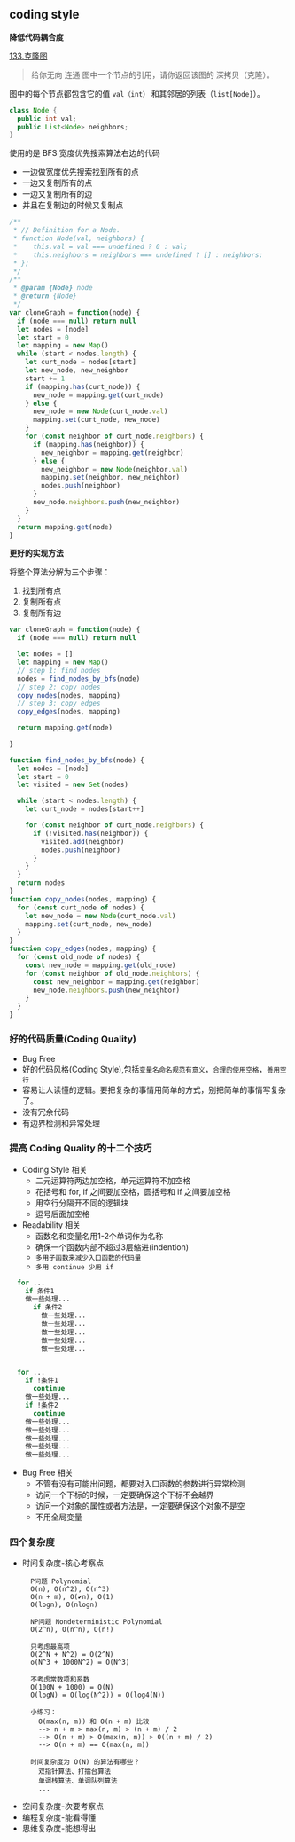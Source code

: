 ## coding style

**降低代码耦合度**

[133.克隆图](https://leetcode-cn.com/problems/clone-graph/)
> 给你无向 连通 图中一个节点的引用，请你返回该图的 深拷贝（克隆）。

图中的每个节点都包含它的值 `val（int）` 和其邻居的列表（`list[Node]`）。
```java
class Node {
  public int val;
  public List<Node> neighbors;
}
```
使用的是 BFS 宽度优先搜索算法右边的代码
- 一边做宽度优先搜索找到所有的点
- 一边又复制所有的点
- 一边又复制所有的边
- 并且在复制边的时候又复制点
```javascript
/**
 * // Definition for a Node.
 * function Node(val, neighbors) {
 *    this.val = val === undefined ? 0 : val;
 *    this.neighbors = neighbors === undefined ? [] : neighbors;
 * };
 */
/**
 * @param {Node} node
 * @return {Node}
 */
var cloneGraph = function(node) {
  if (node === null) return null
  let nodes = [node]
  let start = 0
  let mapping = new Map()
  while (start < nodes.length) {
    let curt_node = nodes[start]
    let new_node, new_neighbor
    start += 1
    if (mapping.has(curt_node)) {
      new_node = mapping.get(curt_node)
    } else {
      new_node = new Node(curt_node.val)
      mapping.set(curt_node, new_node)
    }
    for (const neighbor of curt_node.neighbors) {
      if (mapping.has(neighbor)) {
        new_neighbor = mapping.get(neighbor)
      } else {
        new_neighbor = new Node(neighbor.val)
        mapping.set(neighbor, new_neighbor)
        nodes.push(neighbor)
      }
      new_node.neighbors.push(new_neighbor)
    }
  }
  return mapping.get(node)
}
```
**更好的实现方法**

将整个算法分解为三个步骤：
1. 找到所有点
2. 复制所有点
3. 复制所有边
```js
var cloneGraph = function(node) {
  if (node === null) return null

  let nodes = []
  let mapping = new Map()
  // step 1: find nodes
  nodes = find_nodes_by_bfs(node)
  // step 2: copy nodes
  copy_nodes(nodes, mapping)
  // step 3: copy edges
  copy_edges(nodes, mapping)

  return mapping.get(node)
  
}

function find_nodes_by_bfs(node) {
  let nodes = [node]
  let start = 0
  let visited = new Set(nodes)

  while (start < nodes.length) {
    let curt_node = nodes[start++]

    for (const neighbor of curt_node.neighbors) {
      if (!visited.has(neighbor)) {
        visited.add(neighbor)
        nodes.push(neighbor)
      }
    }
  }
  return nodes
}
function copy_nodes(nodes, mapping) {
  for (const curt_node of nodes) {
    let new_node = new Node(curt_node.val)
    mapping.set(curt_node, new_node)
  }
}
function copy_edges(nodes, mapping) {
  for (const old_node of nodes) {
    const new_node = mapping.get(old_node)
    for (const neighbor of old_node.neighbors) {
      const new_neighbor = mapping.get(neighbor)
      new_node.neighbors.push(new_neighbor)
    }
  }
}

```

### 好的代码质量(Coding Quality)

- Bug Free
- 好的代码风格(Coding Style),包括`变量名命名规范有意义`，`合理的使用空格`，`善用空行`
- 容易让人读懂的逻辑。要把复杂的事情用简单的方式，别把简单的事情写复杂了。
- 没有冗余代码
- 有边界检测和异常处理

### 提高 Coding Quality 的十二个技巧

- Coding Style 相关
  - 二元运算符两边加空格，单元运算符不加空格
  - 花括号和 for, if 之间要加空格，圆括号和 if 之间要加空格
  - 用空行分隔开不同的逻辑块
  - 逗号后面加空格
- Readability 相关
  - 函数名和变量名用1-2个单词作为名称
  - 确保一个函数内部不超过3层缩进(indention)
  - `多用子函数来减少入口函数的代码量`
  - `多用 continue 少用 if`
```sh
  for ...
    if 条件1
    做一些处理...
      if 条件2
        做一些处理...
        做一些处理...
        做一些处理...
        做一些处理...
        做一些处理...


  for ...
    if !条件1
      continue
    做一些处理...
    if !条件2
      continue
    做一些处理...
    做一些处理...
    做一些处理...
    做一些处理...
    做一些处理...
```

- Bug Free 相关
  - 不管有没有可能出问题，都要对入口函数的参数进行异常检测
  - 访问一个下标的时候，一定要确保这个下标不会越界
  - 访问一个对象的属性或者方法是，一定要确保这个对象不是空
  - 不用全局变量

### 四个复杂度

- 时间复杂度-核心考察点
  ```
    P问题 Polynomial
    O(n), O(n^2), O(n^3)
    O(n + m), O(✔n), O(1)
    O(logn), O(nlogn)

    NP问题 Nondeterministic Polynomial
    O(2^n), O(n^n), O(n!)

    只考虑最高项
    O(2^N + N^2) = O(2^N)
    o(N^3 + 1000N^2) = O(N^3)

    不考虑常数项和系数
    O(100N + 1000) = O(N)
    O(logN) = O(log(N^2)) = O(log4(N))

    小练习：
      O(max(n, m)) 和 O(n + m) 比较
      --> n + m > max(n, m) > (n + m) / 2
      --> O(n + m) > O(max(n, m)) > O((n + m) / 2)
      --> O(n + m) == O(max(n, m))

    时间复杂度为 O(N) 的算法有哪些？
      双指针算法、打擂台算法
      单调栈算法、单调队列算法
      ...
  ```
- 空间复杂度-次要考察点
- 编程复杂度-能看得懂
- 思维复杂度-能想得出

